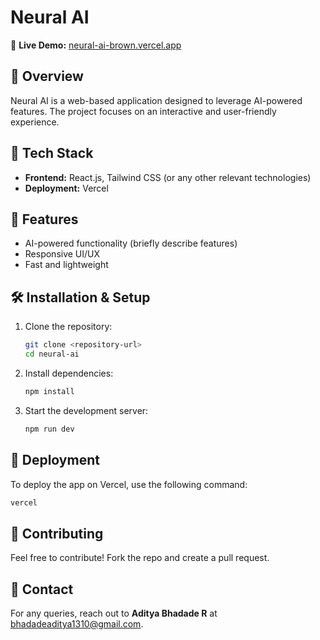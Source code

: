 # Neural AI

🚀 **Live Demo:** [neural-ai-brown.vercel.app](https://neural-ai-brown.vercel.app/)

## 📌 Overview
Neural AI is a web-based application designed to leverage AI-powered features. The project focuses on an interactive and user-friendly experience.

## 🔧 Tech Stack
- **Frontend:** React.js, Tailwind CSS (or any other relevant technologies)
- **Deployment:** Vercel

## 📜 Features
- AI-powered functionality (briefly describe features)
- Responsive UI/UX
- Fast and lightweight

## 🛠️ Installation & Setup
1. Clone the repository:
   ```sh
   git clone <repository-url>
   cd neural-ai
   ```
2. Install dependencies:
   ```sh
   npm install
   ```
3. Start the development server:
   ```sh
   npm run dev
   ```

## 🚀 Deployment
To deploy the app on Vercel, use the following command:
```sh
vercel
```


## 🙌 Contributing
Feel free to contribute! Fork the repo and create a pull request.

## 📩 Contact
For any queries, reach out to **Aditya Bhadade R** at [bhadadeaditya1310@gmail.com](mailto:bhadadeaditya1310@gmail.com).

